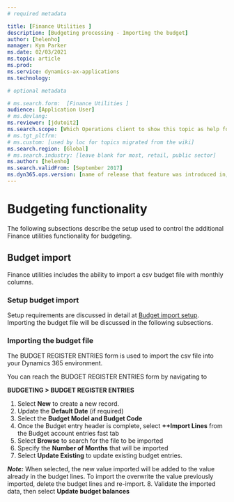 ```yaml
---
# required metadata

title: [Finance Utilities ]
description: [Budgeting processing - Importing the budget]
author: [helenho]
manager: Kym Parker
ms.date: 02/03/2021
ms.topic: article
ms.prod: 
ms.service: dynamics-ax-applications
ms.technology: 

# optional metadata

# ms.search.form:  [Finance Utilities ]
audience: [Application User]
# ms.devlang: 
ms.reviewer: [jdutoit2]
ms.search.scope: [Which Operations client to show this topic as help for, to be set by content strategist, see list here: https://microsoft.sharepoint.com/teams/DynDoc/_layouts/15/WopiFrame.aspx?sourcedoc={23419e1c-eb64-42e9-aa9b-79875b428718}&action=edit&wd=target%28Core%20Dynamics%20AX%20CP%20requirements%2Eone%7C4CC185C0%2DEFAA%2D42CD%2D94B9%2D8F2A45E7F61A%2FVersions%20list%20for%20docs%20topics%7CC14BE630%2D5151%2D49D6%2D8305%2D554B5084593C%2F%29]
# ms.tgt_pltfrm: 
# ms.custom: [used by loc for topics migrated from the wiki]
ms.search.region: [Global]
# ms.search.industry: [leave blank for most, retail, public sector]
ms.author: [helenho]
ms.search.validFrom: [September 2017]
ms.dyn365.ops.version: [name of release that feature was introduced in, see list here: https://microsoft.sharepoint.com/teams/DynDoc/_layouts/15/WopiFrame.aspx?sourcedoc={23419e1c-eb64-42e9-aa9b-79875b428718}&action=edit&wd=target%28Core%20Dynamics%20AX%20CP%20requirements%2Eone%7C4CC185C0%2DEFAA%2D42CD%2D94B9%2D8F2A45E7F61A%2FVersions%20list%20for%20docs%20topics%7CC14BE630%2D5151%2D49D6%2D8305%2D554B5084593C%2F%29]
---
```


# Budgeting functionality
The following subsections describe the setup used to control the additional Finance utilities functionality for budgeting.

## Budget import
Finance utilities includes the ability to import a csv budget file with monthly columns.

### Setup budget import
Setup requirements are discussed in detail at [Budget import setup](../../Setup/BUDGETING/Budget%20import.md). <br>
Importing the budget file will be discussed in the following subsections.

### Importing the budget file

The BUDGET REGISTER ENTRIES form is used to import the csv file into your Dynamics 365 environment. 

You can reach the BUDGET REGISTER ENTRIES form by navigating to

**BUDGETING > BUDGET REGISTER ENTRIES**
1.	Select **New** to create a new record.
2.	Update the **Default Date** (if required)
3.	Select the **Budget Model and Budget Code**
4.	Once the Budget entry header is complete, select **++Import Lines** from the Budget account entries fast tab
5.	Select **Browse** to search for the file to be imported
6.	Specify the **Number of Months** that will be imported
7.	Select **Update Existing** to update existing budget entries.

***Note:*** When selected, the new value imported will be added to the value already in the budget lines.  To import the overwrite the value previously imported, delete the budget lines and re-import. 
8.	Validate the imported data, then select **Update budget balances**
